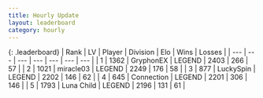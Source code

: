 ```yaml
---
title: Hourly Update
layout: leaderboard
category: hourly
---
```


{: .leaderboard}
| Rank | LV | Player | Division | Elo | Wins | Losses |
| --- | --- | --- | --- | --- | --- | --- |
| <span data-change="0">1</span> | 1362 | <span title="ID: 315148">GryphonEX</span> | LEGEND | <span data-change="1">2403</span> | <span data-change="1">266</span> | <span data-change="0">57</span> |
| <span data-change="0">2</span> | 1021 | <span title="ID: 416373">miracle03</span> | LEGEND | <span data-change="0">2249</span> | <span data-change="0">176</span> | <span data-change="0">58</span> |
| <span data-change="0">3</span> | 877 | <span title="ID: 498412">LuckySpin</span> | LEGEND | <span data-change="0">2202</span> | <span data-change="0">146</span> | <span data-change="0">62</span> |
| <span data-change="0">4</span> | 645 | <span title="ID: 539711">Connection</span> | LEGEND | <span data-change="0">2201</span> | <span data-change="0">306</span> | <span data-change="0">146</span> |
| <span data-change="0">5</span> | 1793 | <span title="ID: 164871">Luna Child</span> | LEGEND | <span data-change="0">2196</span> | <span data-change="0">131</span> | <span data-change="0">61</span> |